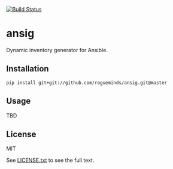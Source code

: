 [![Build Status](https://travis-ci.org/rogueminds/ansig.svg?branch=master)](https://travis-ci.org/rogueminds/ansig)

# ansig

Dynamic inventory generator for Ansible.

## Installation

    pip install git+git://github.com/rogueminds/ansig.git@master

## Usage

TBD

## License

MIT

See [LICENSE.txt](LICENSE.txt) to see the full text.
